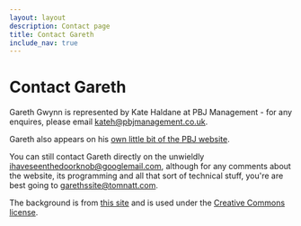 ```yaml
---
layout: layout
description: Contact page
title: Contact Gareth
include_nav: true
---
```


# Contact Gareth

Gareth Gwynn is represented by Kate Haldane at PBJ Management - for any enquires, please email [kateh@pbjmanagement.co.uk](mailto:kateh@pbjmanagement.co.uk).

Gareth also appears on his [own little bit of the PBJ website](https://www.pbjmanagement.co.uk/artists/gareth-gwynn).

You can still contact Gareth directly on the unwieldly [ihaveseenthedoorknob@googlemail.com](mailto:ihaveseenthedoorknob@googlemail.com), although for any comments about the website, its programming and all that sort of technical stuff, you're are best going to [garethssite@tomnatt.com](mailto:garethssite@tomnatt.com).

The background is from [this site](http://www.pawfal.org/) and is used under the [Creative Commons license](http://creativecommons.org/licenses/by-sa/2.0/uk/).
